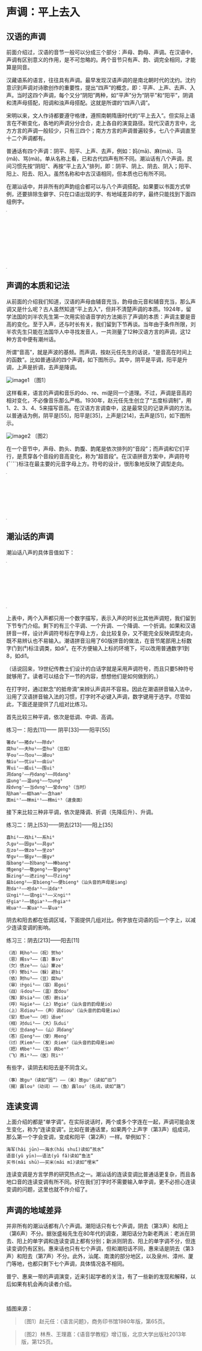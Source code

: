 # 声调：平上去入

## 汉语的声调

前面介绍过，汉语的音节一般可以分成三个部分：声母、韵母、声调。在汉语中，声调有区别意义的作用，是不可忽略的。两个音节只有声、韵、调完全相同，才能算是同音。

汉藏语系的语言，往往具有声调。最早发现汉语声调的是南北朝时代的沈约。沈约意识到声调对诗歌创作的重要性，提出“四声”的概念，即：平声、上声、去声、入声。当时这四个声调，每个又分“阴阳”两种，如“平声”分为“阴平”和“阳平”，阴调和清声母搭配，阳调和浊声母搭配。这就是所谓的“四声八调”。

宋明以来，文人作诗都要遵守格律，遵照南朝隋唐时代的“平上去入”。但实际上语言在不断变化，各地的声调分分合合，走上各自的演变路径。现代汉语方言中，北方方言的声调一般较少，只有三四个；南方方言的声调普遍较多，七八个声调直至十二个声调都有。

普通话有四个声调：阴平、阳平、上声、去声，例如：妈(mā)、麻(má)、马(mǎ)、骂(mà)。单从名称上看，已和古代四声有所不同。潮汕话有八个声调，民间习惯先按“阴阳”、再按“平上去入”排列，即：阴平、阴上、阴去、阴入；阳平、阳上、阳去、阳入。虽然名称和中古汉语相同，但本质也已有所不同。

在潮汕话中，并非所有的声韵组合都可以与八个声调搭配。如果要以书面方式举例，还要排除生僻字、只在口语出现的字、有地域差异的字，最终只能找到下面四组例字。

<table style="width:1px; white-space:nowrap; text-align:center;">
  <tr>
    <td></td>
    <td>阴平¹</td>
    <td>阴上²</td>
    <td>阴去³</td>
    <td>阴入⁴</td>
    <td>阳平⁵</td>
    <td>阳上⁶</td>
    <td>阳去⁷</td>
    <td>阳入⁸</td>
  </tr>
  <tr>
    <td>di / dih</td>
    <td>低</td>
    <td>抵</td>
    <td>帝</td>
    <td>滴</td>
    <td>池</td>
    <td>弟</td>
    <td>地</td>
    <td>碟</td>
  </tr>
  <tr>
    <td>do / doh</td>
    <td>刀</td>
    <td>短</td>
    <td>倒</td>
    <td>卓</td>
    <td>逃</td>
    <td>在</td>
    <td>袋</td>
    <td>夺</td>
  </tr>
  <tr>
    <td>si / sih</td>
    <td>诗</td>
    <td>死</td>
    <td>世</td>
    <td>薛</td>
    <td>时</td>
    <td>是</td>
    <td>示</td>
    <td>蚀</td>
  </tr>
  <tr>
    <td>hung / huk</td>
    <td>分</td>
    <td>粉</td>
    <td>训</td>
    <td>忽</td>
    <td>云</td>
    <td>混</td>
    <td>份</td>
    <td>佛</td>
  </tr>
</table>

## 声调的本质和记法

从前面的介绍我们知道，汉语的声母由辅音充当，韵母由元音和辅音充当，那么声调又是什么呢？古人虽然知道“平上去入”，但并不清楚声调的本质。1924年，留学法国的刘半农先生第一次用实验语音学的方法揭示了声调的本质：声调主要是音高的变化。至于入声，还与时长有关，我们留到下节再谈。当年由于条件所限，刘半农先生只能在法国华人中寻找发音人，一共测量了12种汉语方言的声调，这12种方言中便有潮州话。

所谓“音高”，就是声波的基频。而声调，按赵元任先生的话说，“是音高在时间上的函数”。比如普通话的四个声调，如下图所示。其中，阴平是平调，阳平是升调，上声是折调，去声是降调。

![image1] 〔图1〕

这样看来，语言的声调和音乐的do、re、mi是同一个道理。不过，声调是音高的相对变化，不必像音乐那么严格。1930年，赵元任先生创立了“五度标调制”，用1、2、3、4、5来描写音高。在汉语方言调查中，这是最常见的记录声调的方法。以普通话为例，阴平是[55]，阳平是[35]，上声是[214]，去声是[51]，如下图所示。

![image2] 〔图2〕

在一个音节中，声母、韵头、韵腹、韵尾是依次排列的“音段”；而声调和它们平行，是贯穿各个音段的音高变化，称为“超音段”。在汉语拼音方案中，声调符号(ˉˊˇˋ)标注在最主要的元音字母上方。符号的设计，很形象地反映了调型走向。

<table style="width:1px; white-space:nowrap; text-align:center;">
  <tr>
    <td>调类</td>
    <td>阴平</td>
    <td>阳平</td>
    <td>上声</td>
    <td>去声</td>
  </tr>
  <tr>
    <td>调值</td>
    <td>55</td>
    <td>35</td>
    <td>214</td>
    <td>51</td>
  </tr>
  <tr>
    <td>调型</td>
    <td>平调</td>
    <td>升调</td>
    <td>折调</td>
    <td>降调</td>
  </tr>
  <tr>
    <td>标调符号</td>
    <td>mā</td>
    <td>má</td>
    <td>mǎ</td>
    <td>mà</td>
  </tr>
</table>

## 潮汕话的声调

潮汕话八声的具体音值如下：

<table style="width:1px; white-space:nowrap; text-align:center;">
  <tr>
    <td>调类</td>
    <td>阴平</td>
    <td>阴上</td>
    <td>阴去</td>
    <td>阴入</td>
    <td>阳平</td>
    <td>阳上</td>
    <td>阳去</td>
    <td>阳入</td>
  </tr>
  <tr>
    <td>调值</td>
    <td>33</td>
    <td>53</td>
    <td>213</td>
    <td>2</td>
    <td>55</td>
    <td>35</td>
    <td>11</td>
    <td>5</td>
  </tr>
  <tr>
    <td>调型</td>
    <td>中平调</td>
    <td>高降调</td>
    <td>低折调</td>
    <td>低促调</td>
    <td>高平调</td>
    <td>高升调</td>
    <td>低平调</td>
    <td>高促调</td>
  </tr>
  <tr>
    <td>标调符号</td>
    <td>di¹</td>
    <td>di²</td>
    <td>di³</td>
    <td>dih⁴</td>
    <td>di⁵</td>
    <td>di⁶</td>
    <td>di⁷</td>
    <td>dih⁸</td>
  </tr>
</table>

上表中，两个入声都只用一个数字描写，表示入声的时长比其他声调短，我们留到下节专门介绍。剩下的有三个平调、一个升调、一个降调、一个折调。如果和汉语拼音一样，设计声调符号标在字母上方，会比较复杂，又不能完全反映调型走向，既不易辨认也不易输入。潮语拼音沿用了60版拼音的做法，在音节尾部用上标数字(¹)到(⁸)标注调类，如di¹。在不方便输入上标的环境下，可以改用普通数字1到8，如di1。

（话说回来，19世纪传教士们设计的白话字就是采用声调符号，而且只要5种符号就够用了。读者可以结合下一节的内容，想想他们是如何做到的。）

在打字时，通过默念“的抵帝滴”来辨认声调并不容易。因此在潮语拼音输入法中，沿用了汉语拼音输入法的习惯，打字时不必键入声调，数字键用于选字。尽管如此，下面还是提供了几组对比练习。

首先比较三种平调，依次是低调、中调、高调。

练习一：阳去[11]—— 阴平[33]——阳平[55]

```
箸dv⁷——猪dv¹——除dv⁵
腐hu⁷——夫hu¹——壶hu⁵（豆腐）
芋ou⁷——乌ou¹——湖ou⁵
柚iu⁷——忧iu¹——由iu⁵
胃ui⁷——威ui¹——围ui⁵
洞dang⁷——丹dang¹——同dang⁵
运ung⁷——温ung¹——匀ung⁵
段dvng⁷——当dvng¹——堂dvng⁵（当时）
陷ham⁷——蚶ham¹——含ham⁵
面miⁿ⁷——眯miⁿ¹——棉miⁿ⁵（速食面）
```

接下来比较三种非平调，依次是降调、折调（先降后升）、升调。

练习二：阴上[53]——阴去[213]——阳上[35]

```
喜hi²——戏hi³——系hi⁶
久gu²——固gu³——具gu⁶
左zo²——做zo³——坐zo⁶
举gv²——锯gv³——据gv⁶
版bang²——扮bang³——棒bang⁶
境geng²——敬geng³——警geng⁶
振zing²——进zing³——尽zing⁶
扁bieng²——变bieng³——便bieng⁶（汕头音的声母是iang）
胆daⁿ²——呾daⁿ³——淡daⁿ⁶
议ngiⁿ²——谊ngiⁿ³——义ngiⁿ⁶
仔giaⁿ²——镜giaⁿ³——件giaⁿ⁶
碗uaⁿ²——案uaⁿ³——旱uaⁿ⁶
```

阴去和阳去都在低调区域，下面提供几组对比。例字放在词语的后一个字上，以减少连读变调的影响。

练习三：阴去[213]——阳去[11]

```
（消）耗ho³——（祝）贺ho⁷
（恩）赐sv³——（喜）事sv⁷
（欠）债ze³——（山）寨ze⁷
（手）臂bi³——（躲）避bi⁷
（依）附hu³——（豆）腐hu⁷
（审）计goi³——（容）易goi⁷
（战）斗dou³——（温）度dou⁷
（推）卸sia³——（感）谢sia⁷
（呼）叫gie³——（上）轿gie⁷（汕头音的韵母是io）
（上）吊diou³——（声）调diou⁷（汕头音的韵母是iau）
（安）慰ue³——（呾）话ue⁷
（相）对dui³——（大）队dui⁷
（元）旦dang³——（山）洞dang⁷
（答）应eng³——（使）用eng⁷
（讨）厌iem³——（发）炎iem⁷（汕头音的韵母是iam）
（把）柄beⁿ³——（生）病beⁿ⁷
（飞）燕iⁿ³——（医）院iⁿ⁷
```

有些字，读阴去和阳去是不同含义。

```
（事）故gu³（读如“固”）——（亲）故gu⁷（读如“旧”）
（揭）露lou³（动词）——（鱼）露lou⁷（名词，读如“路”）
```

## 连读变调

上面介绍的都是“单字调”。在实际说话时，两个或多个字连在一起，声调可能会发生变化，称为“连读变调”。比如在普通话里，如果两个上声字（第3声）组成词，那么第一个字会变调，变成和阳平（第2声）一样。举例如下：

```
海军(hǎi jūn)——海水(hǎi shuǐ)读如“孩水”
语音(yǔ yīn)——语法(yǔ fǎ)读如“鱼法”
买书(mǎi shū)——买米(mǎi mǐ)读如“埋米”
```

连读变调是方言学界的研究热点之一。潮汕话的连读变调比普通话更复杂，而且各地口音的连读变调有所不同。好在我们打字时不需要输入单字调，更不必担心连读变调的问题，这里也就不作介绍了。

## 声调的地域差异

并非所有的潮汕话都有八个声调。潮阳话只有七个声调，阴去（第3声）和阳上（第6声）不分。据张盛裕先生在80年代的调查，潮阳话分为新老两派：老派在阴去、阳上的单字调和连读变调上都有分别；新派则阴去、阳上的单字调不分，但连读变调仍有区别。惠来话也只有七个声调，但和潮阳话不同，惠来话是阴去（第3声）和阳去（第7声）不分。此外，汕尾、南澳的部分地区，以及泉州、漳州、厦门等地，也都只剩下七个声调，具体情况各不相同。

普宁、惠来一带的声调演变，近来引起学者的关注，有了一些新的发现和解释，以后如果有机会再向读者介绍。

<br>

插图来源：

> 〔图1〕赵元任：《语言问题》，商务印书馆1980年版，第65页。

> 〔图2〕林焘、王理嘉：《语音学教程》增订版，北京大学出版社2013年版，第125页。

[image1]: http://ww4.sinaimg.cn/large/006mIeATjw1f23n66m03hj30a003wjrk.jpg
[image2]: http://ww3.sinaimg.cn/large/006mIeATjw1f23m5qpmmdj305k05zaaa.jpg
